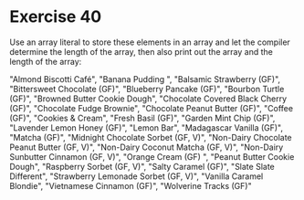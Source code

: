 # Exercise 40

Use an array literal to store these elements in an array and let the compiler determine
the length of the array, then also print out the array and the length of the array:

"Almond Biscotti Café", "Banana Pudding ", "Balsamic Strawberry (GF)", "Bittersweet
Chocolate (GF)", "Blueberry Pancake (GF)", "Bourbon Turtle (GF)", "Browned Butter
Cookie Dough", "Chocolate Covered Black Cherry (GF)", "Chocolate Fudge Brownie",
"Chocolate Peanut Butter (GF)", "Coffee (GF)", "Cookies & Cream", "Fresh Basil (GF)",
"Garden Mint Chip (GF)", "Lavender Lemon Honey (GF)", "Lemon Bar", "Madagascar
Vanilla (GF)", "Matcha (GF)", "Midnight Chocolate Sorbet (GF, V)", "Non-Dairy Chocolate
Peanut Butter (GF, V)", "Non-Dairy Coconut Matcha (GF, V)", "Non-Dairy Sunbutter
Cinnamon (GF, V)", "Orange Cream (GF) ", "Peanut Butter Cookie Dough", "Raspberry
Sorbet (GF, V)", "Salty Caramel (GF)", "Slate Slate Different", "Strawberry Lemonade
Sorbet (GF, V)", "Vanilla Caramel Blondie", "Vietnamese Cinnamon (GF)", "Wolverine
Tracks (GF)"